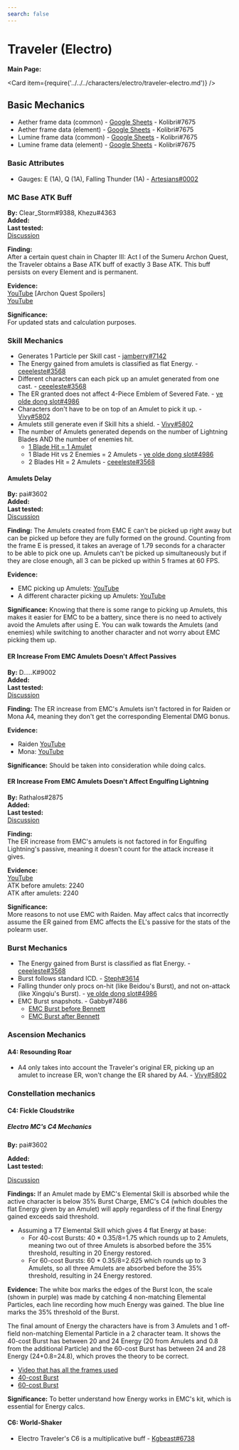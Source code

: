 ```yaml
---
search: false
---
```


# Traveler (Electro)

**Main Page:**

<Card item={require('../../../characters/electro/traveler-electro.md')} />

## Basic Mechanics

* Aether frame data \(common\) - [Google Sheets](https://docs.google.com/spreadsheets/d/186FpS4ckDENVY4U60xxgevJZj_vdyYWZroIa7P_yDr4/edit?usp=sharing) - Kolibri\#7675
* Aether frame data \(element\) - [Google Sheets](https://docs.google.com/spreadsheets/d/1QNQwbrySIw6pY3rvmj-SB5dIEgUHWNz1q5zDbQrnwBo/edit?usp=sharing) - Kolibri\#7675
* Lumine frame data \(common\) - [Google Sheets](https://docs.google.com/spreadsheets/d/1S7cJszsMoQF6ShCvA7hMjiXMuOCoDRwgW1rseP0uC8k/edit?usp=sharing) - Kolibri\#7675
* Lumine frame data \(element\) - [Google Sheets](https://docs.google.com/spreadsheets/d/1FRagiZK5WkPiqF6aMea8A1YL0XSxbtGOi-oF8MaG7U4/edit?usp=sharing) - Kolibri\#7675

### Basic Attributes

* Gauges: E (1A), Q (1A), Falling Thunder (1A) - [Artesians#0002](https://imgur.com/DBw7Z8K)

### MC Base ATK Buff

**By:** Clear_Storm\#9388, Khezu\#4363  
**Added:** <Version date="2022-09-04" />  
**Last tested:** <Version date="2022-09-04" />  
[Discussion](https://tickets.deeznuts.moe/transcripts/mc-base-atk-buff)

**Finding:**  
After a certain quest chain in Chapter III: Act I of the Sumeru Archon Quest, the Traveler obtains a Base ATK buff of exactly 3 Base ATK. This buff persists on every Element and is permanent.  
  
**Evidence:**  
[YouTube](https://youtu.be/AQNmuPRsMjY) \[Archon Quest Spoilers\]  
[YouTube](https://youtu.be/vLAV96rPQ4M)  
  
**Significance:**  
For updated stats and calculation purposes.  

### Skill Mechanics

* Generates 1 Particle per Skill cast - [jamberry#7142](https://youtu.be/25EaCFvB4r8)
* The Energy gained from amulets is classified as flat Energy. - [ceeeleste#3568](https://imgur.com/a/s1NMEN7)
* Different characters can each pick up an amulet generated from one cast. - [ceeeleste#3568](https://imgur.com/uvqLztm)
* The ER granted does not affect 4-Piece Emblem of Severed Fate. - [ye olde dong slot#4986](https://www.youtube.com/watch?v=_ny12y2rL0w)
* Characters don't have to be on top of an Amulet to pick it up. - [Vivy#5802](https://imgur.com/gallery/bG4poKB)
* Amulets still generate even if Skill hits a shield. - [Vivy#5802](https://imgur.com/gallery/dJTvXaI)
* The number of Amulets generated depends on the number of Lightning Blades AND the number of enemies hit.
  * [1 Blade Hit = 1 Amulet](https://imgur.com/ZMaCnWK)
  * 1 Blade Hit vs 2 Enemies = 2 Amulets - [ye olde dong slot#4986](https://www.youtube.com/watch?v=qaBPV3JdC0c)
  * 2 Blades Hit = 2 Amulets - [ceeeleste#3568](https://imgur.com/gallery/dJTvXaI)

#### Amulets Delay

**By:** pai#3602  
**Added:** <Version date="2021-12-26" />  
**Last tested:** <VersionHl date="2021-12-26" />  
[Discussion](https://tickets.deeznuts.moe/ticket-archive/attachments_923279142970085396_924645809935507487_transcript-emc-emulet-delay.html)

**Finding:** The Amulets created from EMC E can't be picked up right away but can be picked up before they are fully formed on the ground. Counting from the frame E is pressed, it takes an average of 1.79 seconds for a character to be able to pick one up. Amulets can't be picked up simultaneously but if they are close enough, all 3 can be picked up within 5 frames at 60 FPS.

**Evidence:**

* EMC picking up Amulets: [YouTube](https://youtu.be/3p7X-gxnEXM)
* A different character picking up Amulets: [YouTube](https://youtu.be/UxEWK_2MYO0)

**Significance:** Knowing that there is some range to picking up Amulets, this makes it easier for EMC to be a battery, since there is no need to actively avoid the Amulets after using E. You can walk towards the Amulets (and enemies) while switching to another character and not worry about EMC picking them up.

#### ER Increase From EMC Amulets Doesn't Affect Passives

**By:** D.....K#9002  
**Added:** <Version date="2022-01-08" />  
**Last tested:** <VersionHl date="2022-01-08" />  
[Discussion](https://tickets.deeznuts.moe/ticket-archive/attachments_927939323976888361_929309417965494323_transcript-er-increase-from-emc-amulets-doesnt-affect-passives.html)

**Finding:** The ER increase from EMC's Amulets isn't factored in for Raiden or Mona A4, meaning they don't get the corresponding Elemental DMG bonus.

**Evidence:**

* Raiden [YouTube](https://youtu.be/gdrs4idpkes)
* Mona: [YouTube](https://youtu.be/V_1qeKfhLAs)

**Significance:** Should be taken into consideration while doing calcs.

#### ER Increase From EMC Amulets Doesn't Affect Engulfing Lightning

**By:** Rathalos\#2875  
**Added:** <Version date="2022-06-30" />  
**Last tested:** <VersionHl date="2022-06-30" />  
[Discussion](https://tickets.deeznuts.moe/transcripts/emc-engulfing-non-interaction)

**Finding:**  
The ER increase from EMC's amulets is not factored in for Engulfing Lightning's passive, meaning it doesn't count for the attack increase it gives.

**Evidence:**  
[YouTube](https://youtu.be/lV6PBSTPaiA)  
ATK before amulets: 2240  
ATK after amulets: 2240

**Significance:**  
More reasons to not use EMC with Raiden. May affect calcs that incorrectly assume the ER gained from EMC affects the EL's passive for the stats of the polearm user.

### Burst Mechanics

* The Energy gained from Burst is classified as flat Energy. - [ceeeleste#3568](https://imgur.com/BFu0hT2)
* Burst follows standard ICD. - [Steph#3614](https://imgur.com/VmDEl0O)
* Falling thunder only procs on-hit (like Beidou's Burst), and not on-attack (like Xingqiu's Burst). - [ye olde dong slot#4986](https://www.youtube.com/watch?v=VGlnMd6yhqU)
* EMC Burst snapshots. - Gabby#7486
  * [EMC Burst before Bennett](https://youtu.be/_MbDjDyEGvA)
  * [EMC Burst after Bennett](https://youtu.be/HUeorVAdEL8)

### Ascension Mechanics

#### A4: Resounding Roar

* A4 only takes into account the Traveler's original ER, picking up an amulet to increase ER, won't change the ER shared by A4. - [Vivy#5802](https://imgur.com/gallery/GmSaZyL)

### Constellation mechanics

#### C4: Fickle Cloudstrike

##### Electro MC's C4 Mechanics

**By:** pai\#3602

**Added:** <Version date="2021-12-13" />  
**Last tested:** <VersionHl date="2021-12-13" />

[Discussion](https://tickets.deeznuts.moe/ticket-archive/attachments_917962903783612428_919799543904751666_transcript-emc-c4.html)

**Findings:** If an Amulet made by EMC's Elemental Skill is absorbed while the active character is below 35% Burst Charge, EMC's C4 (which doubles the flat Energy given by an Amulet) will apply regardless of if the final Energy gained exceeds said threshold.

* Assuming a T7 Elemental Skill which gives 4 flat Energy at base:
  * For 40-cost Bursts: 40 \* 0.35/8=1.75 which rounds up to 2 Amulets, meaning two out of three Amulets is absorbed before the 35% threshold, resulting in 20 Energy restored.
  * For 60-cost Bursts: 60 \* 0.35/8=2.625 which rounds up to 3 Amulets, so all three Amulets are absorbed before the 35% threshold, resulting in 24 Energy restored.

**Evidence:** The white box marks the edges of the Burst Icon, the scale (shown in purple) was made by catching 4 non-matching Elemental Particles, each line recording how much Energy was gained. The blue line marks the 35% threshold of the Burst.

The final amount of Energy the characters have is from 3 Amulets and 1 off-field non-matching Elemental Particle in a 2 character team. It shows the 40-cost Burst has between 20 and 24 Energy (20 from Amulets and 0.8 from the additional Particle) and the 60-cost Burst has between 24 and 28 Energy (24+0.8=24.8), which proves the theory to be correct.

* [Video that has all the frames used](https://youtu.be/YQvcag6h2og)
* [40-cost Burst](https://imgur.com/a/fWT0tNl)
* [60-cost Burst](https://imgur.com/a/Va2TFyf)

**Significance:** To better understand how Energy works in EMC's kit, which is essential for Energy calcs.

#### C6: World-Shaker

* Electro Traveler's C6 is a multiplicative buff - [Kgbeast#6738](https://www.youtube.com/watch?v=nAViwIGqCOU)
